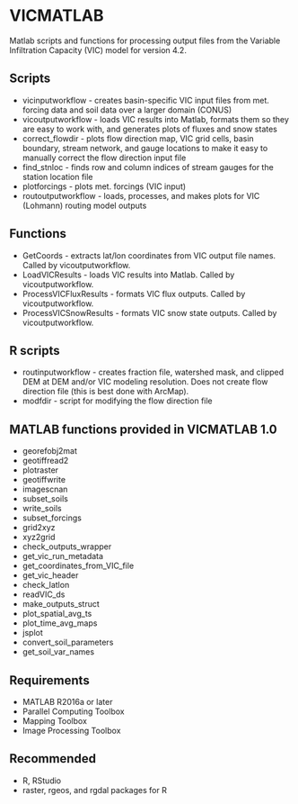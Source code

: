 # VICMATLAB
Matlab scripts and functions for processing output files from the Variable Infiltration Capacity (VIC) model for version 4.2.

## Scripts
* vicinputworkflow - creates basin-specific VIC input files from met. forcing data and soil data over a larger domain (CONUS)
* vicoutputworkflow - loads VIC results into Matlab, formats them so they are easy to work with, and generates plots of fluxes and snow states
* correct_flowdir - plots flow direction map, VIC grid cells, basin boundary, stream network, and gauge locations to make it easy to manually correct the flow direction input file
* find_stnloc - finds row and column indices of stream gauges for the station location file
* plotforcings - plots met. forcings (VIC input)
* routoutputworkflow - loads, processes, and makes plots for VIC (Lohmann) routing model outputs

## Functions
* GetCoords - extracts lat/lon coordinates from VIC output file names. Called by vicoutputworkflow.
* LoadVICResults - loads VIC results into Matlab. Called by vicoutputworkflow.
* ProcessVICFluxResults - formats VIC flux outputs. Called by vicoutputworkflow.
* ProcessVICSnowResults - formats VIC snow state outputs. Called by vicoutputworkflow.

## R scripts
* routinputworkflow - creates fraction file, watershed mask, and clipped DEM at DEM and/or VIC modeling resolution. Does not create flow direction file (this is best done with ArcMap).
* modfdir - script for modifying the flow direction file

## MATLAB functions provided in VICMATLAB 1.0
* georefobj2mat
* geotiffread2
* plotraster
* geotiffwrite
* imagescnan
* subset_soils
* write_soils
* subset_forcings
* grid2xyz
* xyz2grid
* check_outputs_wrapper
* get_vic_run_metadata
* get_coordinates_from_VIC_file
* get_vic_header
* check_latlon
* readVIC_ds
* make_outputs_struct
* plot_spatial_avg_ts
* plot_time_avg_maps
* jsplot
* convert_soil_parameters
* get_soil_var_names


## Requirements
* MATLAB R2016a or later
* Parallel Computing Toolbox
* Mapping Toolbox
* Image Processing Toolbox

## Recommended
* R, RStudio
* raster, rgeos, and rgdal packages for R

